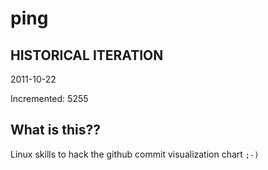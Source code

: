 # ping

## HISTORICAL ITERATION
2011-10-22

Incremented: 5255

## What is this?? 
Linux skills to hack the github commit visualization chart `;-)`
